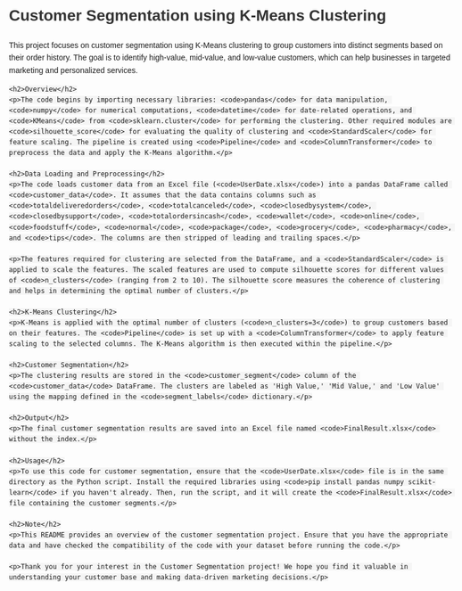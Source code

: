 <!DOCTYPE html>
<html>
<head>
    <title>Customer Segmentation using K-Means Clustering</title>
    <style>
        body {
            font-family: Arial, sans-serif;
            max-width: 800px;
            margin: 0 auto;
            padding: 20px;
            line-height: 1.6;
        }
        h1, h2 {
            color: #333;
        }
        code {
            background-color: #f5f5f5;
            padding: 2px;
        }
        ul {
            list-style: disc;
            margin-left: 20px;
        }
        li {
            margin-bottom: 5px;
        }
    </style>
</head>
<body>
    <h1>Customer Segmentation using K-Means Clustering</h1>
    <p>This project focuses on customer segmentation using K-Means clustering to group customers into distinct segments based on their order history. The goal is to identify high-value, mid-value, and low-value customers, which can help businesses in targeted marketing and personalized services.</p>

    <h2>Overview</h2>
    <p>The code begins by importing necessary libraries: <code>pandas</code> for data manipulation, <code>numpy</code> for numerical computations, <code>datetime</code> for date-related operations, and <code>KMeans</code> from <code>sklearn.cluster</code> for performing the clustering. Other required modules are <code>silhouette_score</code> for evaluating the quality of clustering and <code>StandardScaler</code> for feature scaling. The pipeline is created using <code>Pipeline</code> and <code>ColumnTransformer</code> to preprocess the data and apply the K-Means algorithm.</p>

    <h2>Data Loading and Preprocessing</h2>
    <p>The code loads customer data from an Excel file (<code>UserDate.xlsx</code>) into a pandas DataFrame called <code>customer_data</code>. It assumes that the data contains columns such as <code>totaldeliveredorders</code>, <code>totalcanceled</code>, <code>closedbysystem</code>, <code>closedbysupport</code>, <code>totalordersincash</code>, <code>wallet</code>, <code>online</code>, <code>foodstuff</code>, <code>normal</code>, <code>package</code>, <code>grocery</code>, <code>pharmacy</code>, and <code>tips</code>. The columns are then stripped of leading and trailing spaces.</p>

    <p>The features required for clustering are selected from the DataFrame, and a <code>StandardScaler</code> is applied to scale the features. The scaled features are used to compute silhouette scores for different values of <code>n_clusters</code> (ranging from 2 to 10). The silhouette score measures the coherence of clustering and helps in determining the optimal number of clusters.</p>

    <h2>K-Means Clustering</h2>
    <p>K-Means is applied with the optimal number of clusters (<code>n_clusters=3</code>) to group customers based on their features. The <code>Pipeline</code> is set up with a <code>ColumnTransformer</code> to apply feature scaling to the selected columns. The K-Means algorithm is then executed within the pipeline.</p>

    <h2>Customer Segmentation</h2>
    <p>The clustering results are stored in the <code>customer_segment</code> column of the <code>customer_data</code> DataFrame. The clusters are labeled as 'High Value,' 'Mid Value,' and 'Low Value' using the mapping defined in the <code>segment_labels</code> dictionary.</p>

    <h2>Output</h2>
    <p>The final customer segmentation results are saved into an Excel file named <code>FinalResult.xlsx</code> without the index.</p>

    <h2>Usage</h2>
    <p>To use this code for customer segmentation, ensure that the <code>UserDate.xlsx</code> file is in the same directory as the Python script. Install the required libraries using <code>pip install pandas numpy scikit-learn</code> if you haven't already. Then, run the script, and it will create the <code>FinalResult.xlsx</code> file containing the customer segments.</p>

    <h2>Note</h2>
    <p>This README provides an overview of the customer segmentation project. Ensure that you have the appropriate data and have checked the compatibility of the code with your dataset before running the code.</p>

    <p>Thank you for your interest in the Customer Segmentation project! We hope you find it valuable in understanding your customer base and making data-driven marketing decisions.</p>
</body>
</html>
